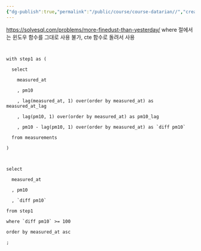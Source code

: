 ```yaml
---
{"dg-publish":true,"permalink":"/public/course/course-datarian//","created":"2025-08-26T14:48:00.847+09:00","updated":"2025-08-29T16:08:45.830+09:00"}
---
```



https://solvesql.com/problems/more-finedust-than-yesterday/
where 절에서는 윈도우 함수를 그대로 사용 불가, cte 함수로 돌려서 사용


```mysql
  

with step1 as (

  select

    measured_at

    , pm10

    , lag(measured_at, 1) over(order by measured_at) as measured_at_lag

    , lag(pm10, 1) over(order by measured_at) as pm10_lag

    , pm10 - lag(pm10, 1) over(order by measured_at) as `diff pm10`

  from measurements

)

  

select

  measured_at

  , pm10

  , `diff pm10`

from step1

where `diff pm10` >= 100

order by measured_at asc

;
```